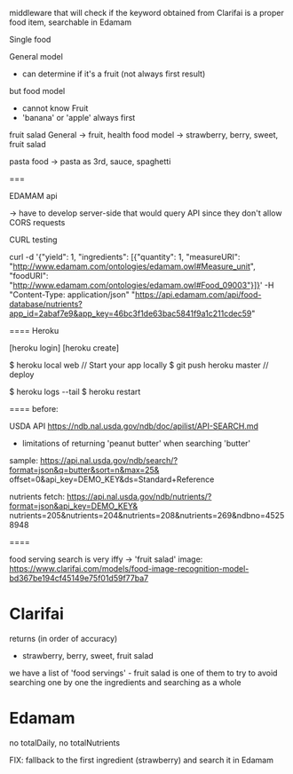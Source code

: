 middleware that will check if the keyword obtained from Clarifai
is a proper food item, searchable in Edamam


Single food

General model
- can determine if it's a fruit (not always first result)

but food model

- cannot know Fruit
- 'banana' or 'apple' always first


fruit salad
General -> fruit, health
food model -> strawberry, berry, sweet, fruit salad

pasta
food -> pasta as 3rd, sauce, spaghetti


===

EDAMAM api

-> have to develop server-side that would query API
since they don't allow CORS requests

CURL testing

curl -d '{"yield": 1, "ingredients": [{"quantity": 1, "measureURI": "http://www.edamam.com/ontologies/edamam.owl#Measure_unit", "foodURI": "http://www.edamam.com/ontologies/edamam.owl#Food_09003"}]}' -H "Content-Type: application/json" "https://api.edamam.com/api/food-database/nutrients?app_id=2abaf7e9&app_key=46bc3f1de63bac5841f9a1c211cdec59"


====
Heroku

[heroku login]
[heroku create]

$ heroku local web    // Start your app locally
$ git push heroku master    // deploy

$ heroku logs --tail
$ heroku restart



====
before:

USDA API
https://ndb.nal.usda.gov/ndb/doc/apilist/API-SEARCH.md

- limitations of returning 'peanut butter' when searching 'butter'

sample: https://api.nal.usda.gov/ndb/search/?format=json&q=butter&sort=n&max=25&
offset=0&api_key=DEMO_KEY&ds=Standard+Reference


nutrients fetch:
https://api.nal.usda.gov/ndb/nutrients/?format=json&api_key=DEMO_KEY&
nutrients=205&nutrients=204&nutrients=208&nutrients=269&ndbno=45258948


====

food serving search is very iffy
-> 'fruit salad' image: https://www.clarifai.com/models/food-image-recognition-model-bd367be194cf45149e75f01d59f77ba7

# Clarifai
returns (in order of accuracy)
- strawberry, berry, sweet, fruit salad

we have a list of 'food servings' - fruit salad is one of them
to try to avoid searching one by one the ingredients and
searching as a whole

# Edamam
no totalDaily, no totalNutrients

FIX: fallback to the first ingredient (strawberry)
and search it in Edamam

